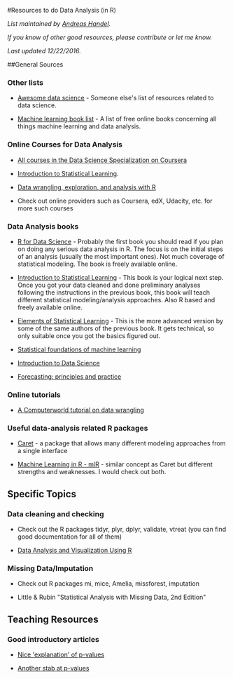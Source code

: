 #Resources to do Data Analysis (in R)

*List maintained by [Andreas Handel](http://handelgroup.uga.edu/).*

*If you know of other good resources, please contribute or let me know.*

*Last updated 12/22/2016.*


##General Sources

### Other lists

* [Awesome data science](https://github.com/bulutyazilim/awesome-datascience) - Someone else's list of resources related to data science.

* [Machine learning book list](https://github.com/josephmisiti/awesome-machine-learning/blob/master/books.md) - A list of free online books concerning all things machine learning and data analysis.


### Online Courses for Data Analysis

* [All courses in the Data Science Specialization on Coursera](https://www.coursera.org/specializations/jhu-data-science)

* [Introduction to Statistical Learning](https://lagunita.stanford.edu/courses/HumanitiesSciences/StatLearning/Winter2016/about). 

* [Data wrangling, exploration, and analysis with R](http://stat545-ubc.github.io/index.html)

* Check out online providers such as Coursera, edX, Udacity, etc. for more such courses


### Data Analysis books

* [R for Data Science](http://r4ds.had.co.nz/) - Probably the first book you should read if you plan on doing any serious data analysis in R. The focus is on the initial steps of an analysis (usually the most important ones). Not much coverage of statistical modeling. The book is freely available online.

* [Introduction to Statistical Learning](http://www-bcf.usc.edu/~gareth/ISL/) - This book is your logical next step. Once you got your data cleaned and done preliminary analyses following the instructions in the previous book, this book will teach different statistical modeling/analysis approaches. Also R based and freely available online.

* [Elements of Statistical Learning](http://statweb.stanford.edu/~tibs/ElemStatLearn/) - This is the more advanced version by some of the same authors of the previous book. It gets technical, so only suitable once you got the basics figured out.

* [Statistical foundations of machine learning](https://www.otexts.org/book/sfml) 

* [Introduction to Data Science](http://jsresearch.net/index.html)

* [Forecasting: principles and practice](https://www.otexts.org/fpp/)


### Online tutorials

* [A Computerworld tutorial on data wrangling](http://www.computerworld.com/s/article/9243391/4_data_wrangling_tasks_in_R_for_advanced_beginners)


### Useful data-analysis related R packages

* [Caret](http://topepo.github.io/caret/index.html) - a package that allows many different modeling approaches from a single interface

* [Machine Learning in R - mlR](https://github.com/mlr-org/mlr) - similar concept as Caret but different strengths and weaknesses. I would check out both.


## Specific Topics


### Data cleaning and checking

* Check out the R packages tidyr, plyr, dplyr, validate, vtreat (you can find good documentation for all of them)

* [Data Analysis and Visualization Using R](http://varianceexplained.org/RData/)


### Missing Data/Imputation

* Check out R packages mi, mice, Amelia, missforest, imputation

* Little & Rubin "Statistical Analysis with Missing Data, 2nd Edition"


## Teaching Resources

### Good introductory articles

- [Nice 'explanation' of p-values]([http://fivethirtyeight.com/features/not-even-scientists-can-easily-explain-p-values/)

- [Another stab at p-values]( http://fivethirtyeight.com/features/statisticians-found-one-thing-they-can-agree-on-its-time-to-stop-misusing-p-values/)




